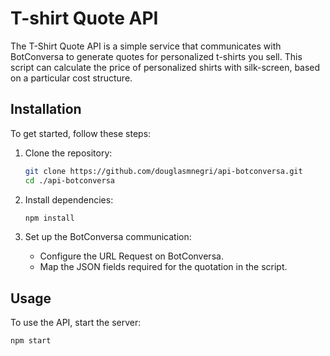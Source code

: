 # T-shirt Quote API
The T-Shirt Quote API is a simple service that communicates with BotConversa to generate quotes for personalized t-shirts you sell. 
This script can calculate the price of personalized shirts with silk-screen, based on a particular cost structure.

## Installation

To get started, follow these steps:

1. Clone the repository:

    ```bash
    git clone https://github.com/douglasmnegri/api-botconversa.git
    cd ./api-botconversa
    ```

2. Install dependencies:

    ```bash
    npm install
    ```

3. Set up the BotConversa communication:

   - Configure the URL Request on BotConversa.
   - Map the JSON fields required for the quotation in the script.

## Usage

To use the API, start the server:

```bash
npm start

